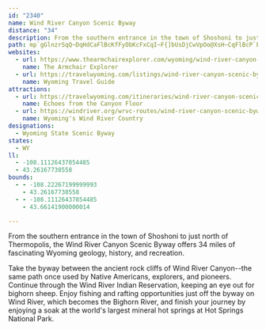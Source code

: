 ```yaml
---
id: "2340"
name: Wind River Canyon Scenic Byway
distance: "34"
description: From the southern entrance in the town of Shoshoni to just north of Thermopolis, the Wind River Canyon Scenic Byway offers 34 miles of fascinating Wyoming geology, history, and recreation.
path: mp`gGlnzrSqQ~DqHdCaFlBcKfFyObKcFxCqI~F{]bUsDjCwVpOo@XsH~CqFlBcP`E}JdBkFj@qHf@iEJeLCeLc@afAgKyLwAog@iIkGq@_e@uHcSsC}qDyj@yEa@cDI}Gh@mCd@iB`@wE~AsDtBmCjBsDpDcC`DyCnEk]~n@mWde@u{@j_BuDnGuWff@aMzTiCdDiCzByWfQqEbDuHjI{OdV}WpRiBx@}AVyBE}B[wDkAeDw@s@Ay@YcAGuAHwA\sAl@}JlFaK~CaL`EmCj@gFd@}DDoBKkKeCgFGiBf@qHrEuCxAmAX}BFmDs@iImF{EsB{HsAoCy@sAmA_BsBuGmKcB{B_C_CwI{EyAk@aFk@iBEsWgCcBE_TdDgBDuIQu@LqIjCiJjAsKIgFgAkAKmGDoNxBsCdA}Dx@iBG}FyAeEw@yIXuAMoG}BcBSoCDaIfB_ADcAGaKyBkJuDmD_C}B_CoGgIaWs_@}CcE}CiDk@k@mBmAmCy@sDQq[VoBXgC`AmJ~GoKtIo@|@{ArCaChHsAlD}BfEy@v@{JhGkBpBwDbGu@~As@xCa@jCaFz_@y@hDw@lCqLx]u@fBaAdA{ApAaCx@aBNsBUwCcBsBoBqIeLoVqZuK{JsBeAcBg@_Da@eDLcCv@_CxAaLhJ_CzAcBp@uNlCwEj@}GLyAR{K`DwEdBiCjAgBrA{MhNiDrEsClHwDnHuIlLkAfAgHjFcC~B_AxAoJpPyAjEe@hC_@vEShL_@fDo@dDmB`Hu@rBmB~CwFzDyDlBsDlAgTdGwZ~CqKzBiTjFsC`@kLjAaVhBwMbCwNfDkAN}DTsCIaESiSaBcGIiCZmEfA_[|KsEx@yCDsCKge@YeEHgEd@iDx@wErBgW|O}S|LaD~AuDfAgD\eC_@aM_Du_@uK{HaAsEFoDj@kZzJ}AXqESaCcAsBoBm@kAy@kBm@uBQwAOmBCyCJm\U_Ai@]uCGw}@u@_CEw@U_@g@E_@NwWSuDu@_EiA_D{BsCoE{DwCkDkM_TuBgBuCqAiIwA_AE{BNiBl@{@d@w@r@kA`B
websites:
  - url: https://www.thearmchairexplorer.com/wyoming/wind-river-canyon-scenic-byway.php
    name: The Armchair Explorer
  - url: https://travelwyoming.com/listings/wind-river-canyon-scenic-byway/
    name: Wyoming Travel Guide
attractions:
  - url: https://travelwyoming.com/itineraries/wind-river-canyon-scenic-byway/
    name: Echoes from the Canyon Floor
  - url: https://windriver.org/wrvc-routes/wind-river-canyon-scenic-byway/
    name: Wyoming's Wind River Country
designations:
  - Wyoming State Scenic Byway
states:
  - WY
ll:
  - -108.11126437854485
  - 43.26167738558
bounds:
  - - -108.22267199999993
    - 43.26167738558
  - - -108.11126437854485
    - 43.66141900000014

---
```


From the southern entrance in the town of Shoshoni to just north of Thermopolis, the Wind River Canyon Scenic Byway offers 34 miles of fascinating Wyoming geology, history, and recreation.

Take the byway between the ancient rock cliffs of Wind River Canyon--the same path once used by Native Americans, explorers, and pioneers. Continue through the Wind River Indian Reservation, keeping an eye out for bighorn sheep. Enjoy fishing and rafting opportunities just off the byway on Wind River, which becomes the Bighorn River, and finish your journey by enjoying a soak at the world's largest mineral hot springs at Hot Springs National Park.
